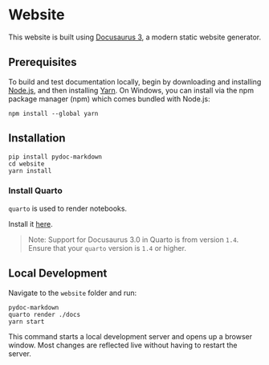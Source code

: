 # Website

This website is built using [Docusaurus 3](https://docusaurus.io/), a modern static website generator.

## Prerequisites

To build and test documentation locally, begin by downloading and installing [Node.js](https://nodejs.org/en/download/), and then installing [Yarn](https://classic.yarnpkg.com/en/).
On Windows, you can install via the npm package manager (npm) which comes bundled with Node.js:

```console
npm install --global yarn
```

## Installation

```console
pip install pydoc-markdown
cd website
yarn install
```

### Install Quarto

`quarto` is used to render notebooks.

Install it [here](https://quarto.org/docs/get-started/).

> Note: Support for Docusaurus 3.0 in Quarto is from version `1.4`. Ensure that your `quarto` version is `1.4` or higher.

## Local Development

Navigate to the `website` folder and run:

```console
pydoc-markdown
quarto render ./docs
yarn start
```

This command starts a local development server and opens up a browser window. Most changes are reflected live without having to restart the server.
